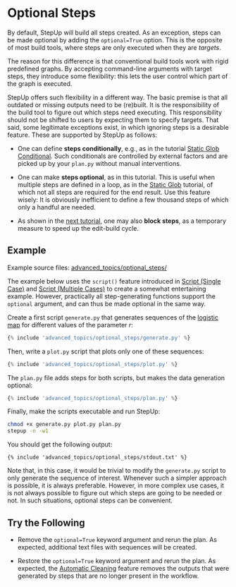 # Optional Steps

By default, StepUp will build all steps created.
As an exception, steps can be made optional by adding the `optional=True` option.
This is the opposite of most build tools, where steps are only executed when they are *targets*.

The reason for this difference is that conventional build tools work with rigid predefined graphs.
By accepting command-line arguments with target steps, they introduce some flexibility:
this lets the user control which part of the graph is executed.

StepUp offers such flexibility in a different way.
The basic premise is that all outdated or missing outputs need to be (re)built.
It is the responsibility of the build tool to figure out which steps need executing.
This responsibility should not be shifted to users by expecting them to specify targets.
That said, some legitimate exceptions exist, in which ignoring steps is a desirable feature.
These are supported by StepUp as follows:

- One can define **steps conditionally**, e.g., as in the tutorial [Static Glob Conditional](../getting_started/static_glob_conditional.md).
  Such conditionals are controlled by external factors and
  are picked up by your `plan.py` without manual interventions.

- One can make **steps optional**, as in this tutorial.
  This is useful when multiple steps are defined in a loop, as in the [Static Glob](../getting_started/static_glob.md) tutorial, of which not all steps are required for the end result.
  Use this feature wisely:
  It is obviously inefficient to define a few thousand steps of which only a handful are needed.

- As shown in the [next tutorial](blocked_steps.md), one may also **block steps**,
  as a temporary measure to speed up the edit-build cycle.


## Example

Example source files: [advanced_topics/optional_steps/](https://github.com/reproducible-reporting/stepup-core/tree/main/docs/advanced_topics/optional_steps)

The example below uses the `script()` feature introduced in
[Script (Single Case)](../getting_started/script_single.md) and
[Script (Multiple Cases)](../getting_started/script_multiple.md)
to create a somewhat entertaining example.
However, practically all step-generating functions support the `optional` argument,
and can thus be made optional in the same way.

Create a first script `generate.py` that generates sequences of the [logistic map](https://en.wikipedia.org/wiki/Logistic_map) for different values of the parameter *r*:

```python
{% include 'advanced_topics/optional_steps/generate.py' %}
```

Then, write a `plot.py` script that plots only one of these sequences:

```python
{% include 'advanced_topics/optional_steps/plot.py' %}
```

The `plan.py` file adds steps for both scripts, but makes the data generation optional:

```python
{% include 'advanced_topics/optional_steps/plan.py' %}
```

Finally, make the scripts executable and run StepUp:

```bash
chmod +x generate.py plot.py plan.py
stepup -n -w1
```

You should get the following output:

```
{% include 'advanced_topics/optional_steps/stdout.txt' %}
```

Note that, in this case, it would be trivial to modify the `generate.py` script to only generate the sequence of interest.
Whenever such a simpler approach is possible, it is always preferable.
However, in more complex use cases, it is not always possible to figure out which steps are going to be needed or not.
In such situations, optional steps can be convenient.


## Try the Following

- Remove the `optional=True` keyword argument and rerun the plan.
  As expected, additional text files with sequences will be created.

- Restore the `optional=True` keyword argument and rerun the plan.
  As expected, the [Automatic Cleaning](../getting_started/automatic_cleaning.md) feature
  removes the outputs that were generated by steps that are no longer present in the workflow.
